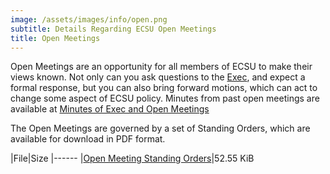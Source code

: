 ```yaml
---
image: /assets/images/info/open.png
subtitle: Details Regarding ECSU Open Meetings
title: Open Meetings
---
```


Open Meetings are an opportunity for all members of ECSU to make their views known. Not only can you ask questions to the [Exec](/about/exec), and expect a formal response, but you can also bring forward motions, which can act to change some aspect of ECSU policy. Minutes from past open meetings are available at [Minutes of Exec and Open Meetings](/about/minutes)

The Open Meetings are governed by a set of Standing Orders, which are available for download in PDF format.

|File|Size
|------
|[Open Meeting Standing Orders](/pdf/open_meetings.pdf)|52.55 KiB